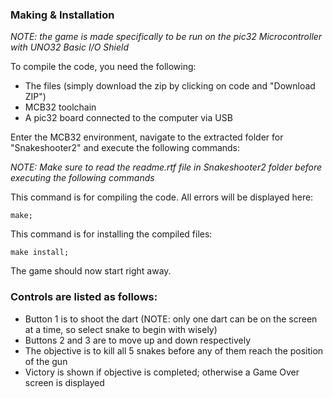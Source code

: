 ### Making & Installation
*NOTE: the game is made specifically to be run on the pic32 Microcontroller with UNO32 Basic I/O Shield*

To compile the code, you need the following:
* The files (simply download the zip by clicking on code and "Download ZIP")
* MCB32 toolchain
* A pic32 board connected to the computer via USB

Enter the MCB32 environment, navigate to the extracted folder for "Snakeshooter2" and execute the following commands:

*NOTE: Make sure to read the readme.rtf file in Snakeshooter2 folder before executing the following commands*

This command is for compiling the code. All errors will be displayed here:
```
make;
```

This command is for installing the compiled files:
```
make install;
```

The game should now start right away.

### Controls are listed as follows:

* Button 1 is to shoot the dart (NOTE: only one dart can be on the screen at a time, so select snake to begin with wisely)
* Buttons 2 and 3 are to move up and down respectively
* The objective is to kill all 5 snakes before any of them reach the position of the gun
* Victory is shown if objective is completed; otherwise a Game Over screen is displayed

